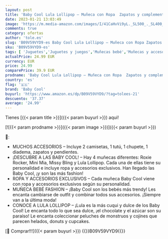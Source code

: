```yaml
---
layout: post
title: 'Baby Cool Lula Lollipop – Muñeca con Ropa  Zapatos y complementos exclusivos de Moda de Estilo Dulce y Colores Pasteles. Incluye 2 Camisetas  1 tutú  1 Chupete  1 Collar y Pendientes'
date: 2023-01-21 13:03:49
image: 'https://m.media-amazon.com/images/I/41CaHvVi9yL._SL500_._SL400_.jpg'
comments: true
category: ofertas
author: 'tole.es'
slug: 'B09V59VYD9-es Baby Cool Lula Lollipop – Muñeca con Ropa Zapatos y...'
sku: 'B09V59VYD9-es'
tags: [ 'Juguetes','Juguetes y juegos','Muñecas bebé','Muñecas y accesorios','baby cool','zapatos','🇪🇸', ]
actualPrice: 24.99 EUR
currency: EUR
price: 24.99
comparePrice: 39.9 EUR
prodname: 'Baby Cool Lula Lollipop – Muñeca con Ropa  Zapatos y complementos exclusivos de Moda de Estilo Dulce y Colores Pasteles. Incluye 2 Camisetas  1 tutú  1 Chupete  1 Collar y Pendientes'
country: 'es'
flag: '🇪🇸'
brand: 'Baby Cool'
buyurl: 'https://www.amazon.es/dp/B09V59VYD9/?tag=tolees-21'
descuento: '37.37'
average: '24.99'
---
```


Tienes [{{< param title >}}]({{< param buyurl >}}) aqui!

[![{{< param prodname >}}]({{< param image >}})]({{< param buyurl >}})

🔎:

- MUCHOS ACCESORIOS – Incluye 2 camisetas, 1 tutú, 1 chupete, 1 diadema, zapatos y pendientes.
- ¡DESCUBRE A LAS BABY COOL! – Hay 4 muñecas diferentes: Roxie Rocker, Mini Mia, Missy Bling y Lula Lollipop. Cada una de ellas tiene su personalidad e incluye ropa y accesorios exclusivos. Han llegado las Baby Cool, ¡y son las más fashion!
- ROPA Y ACCESORIOS EXCLUSIVOS – Cada muñeca Baby Cool viene con ropa y accesorios exclusivos según su personalidad.
- MUÑECA BEBÉ FASHION – ¡Baby Cool son los bebés más trendy! Les encanta cambiarse de outfit y combinar todos sus accesorios. ¡Siempre van a la última moda!
- CONOCE A LULA LOLLIPOP – ¡Lula es la más cuqui y dulce de los Baby Cool! Le encanta todo lo que sea dulce, ¡el chocolate y el azúcar son su paraíso! Le encanta coleccionar peluches de monstruos y cojines que parecen helados, donuts y cupcakes.

[🛒 Comprar!!!]({{< param buyurl >}})
{{<world>}}B09V59VYD9{{</world>}}
